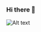 ### Hi there 👋
![Alt text](https://media3.giphy.com/media/v1.Y2lkPTc5MGI3NjExZTJhN2IyY2Y1M2EwMGZmYzNkZTAwMjRjNTdlOGE4ZTY3Nzk1Yjg4MSZlcD12MV9pbnRlcm5hbF9naWZzX2dpZklkJmN0PWc/8L1ujYNdNCS8EAe6Pg/giphy.gif)
<!--


**Milan-Kovacevic/Milan-Kovacevic** is a ✨ _special_ ✨ repository because its `README.md` (this file) appears on your GitHub profile.

Here are some ideas to get you started:

- 🔭 I’m currently working on ...
- 🌱 I’m currently learning ...
- 👯 I’m looking to collaborate on ...
- 🤔 I’m looking for help with ...
- 💬 Ask me about ...
- 📫 How to reach me: ...
- 😄 Pronouns: ...
- ⚡ Fun fact: ...
-->

